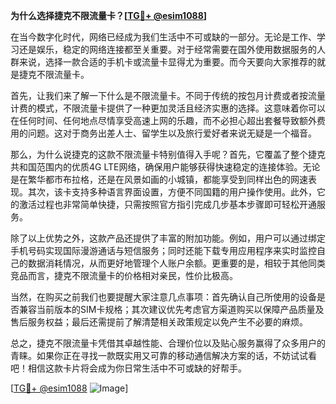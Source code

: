 **为什么选择捷克不限流量卡？[[TG💪+ @esim1088](https://t.me/s/esim1088)]**

在当今数字化时代，网络已经成为我们生活中不可或缺的一部分。无论是工作、学习还是娱乐，稳定的网络连接都至关重要。对于经常需要在国外使用数据服务的人群来说，选择一款合适的手机卡或流量卡显得尤为重要。而今天要向大家推荐的就是捷克不限流量卡。

首先，让我们来了解一下什么是不限流量卡。不同于传统的按包月计费或者按流量计费的模式，不限流量卡提供了一种更加灵活且经济实惠的选择。这意味着你可以在任何时间、任何地点尽情享受高速上网的乐趣，而不必担心超出套餐导致额外费用的问题。这对于商务出差人士、留学生以及旅行爱好者来说无疑是一个福音。

那么，为什么说捷克的这款不限流量卡特别值得入手呢？首先，它覆盖了整个捷克共和国范围内的优质4G LTE网络，确保用户能够获得快速稳定的连接体验。无论是在繁华都市布拉格，还是在风景如画的小城镇，都能享受到同样出色的网速表现。其次，该卡支持多种语言界面设置，方便不同国籍的用户操作使用。此外，它的激活过程也非常简单快捷，只需按照官方指引完成几步基本步骤即可轻松开通服务。

除了以上优势之外，这款产品还提供了丰富的附加功能。例如，用户可以通过绑定手机号码实现国际漫游通话与短信服务；同时还能下载专用应用程序来实时监控自己的数据消耗情况，从而更好地管理个人账户余额。更重要的是，相较于其他同类竞品而言，捷克不限流量卡的价格相对亲民，性价比极高。

当然，在购买之前我们也要提醒大家注意几点事项：首先确认自己所使用的设备是否兼容当前版本的SIM卡规格；其次建议优先考虑官方渠道购买以保障产品质量及售后服务权益；最后还需提前了解清楚相关政策规定以免产生不必要的麻烦。

总之，捷克不限流量卡凭借其卓越性能、合理价位以及贴心服务赢得了众多用户的青睐。如果你正在寻找一款既实用又可靠的移动通信解决方案的话，不妨试试看吧！相信这款卡片将会成为你日常生活中不可或缺的好帮手。

[[TG💪+ @esim1088](https://t.me/s/esim1088) ![Image](https://i.postimg.cc/4NQfJmqS/Snipaste-2025-05-13-00-14-12.png)]